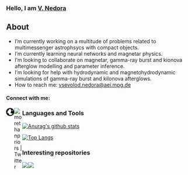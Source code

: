 ### Hello, I am [V. Nedora][website] 

## About
- I’m currently working on a multitude of problems related to multimessenger astrophsycs with compact objects.
- I’m currently learning neural networks and magnetar physics.
- I’m looking to collaborate on magnetar, gamma-ray burst and kionova afterglow modelling and parameter inference. 
- I’m looking for help with hydrodynamic and magnetohydrodynamic simulations of gamma-ray burst and kilonova afterglows.
- How to reach me: vsevolod.nedora@aei.mpg.de


#### Connect with me:

[<img align="left" alt="vsevolodnedora.github.io" width="22px" src="https://raw.githubusercontent.com/iconic/open-iconic/master/svg/globe.svg" />][website]
[<img align="left" alt="morethanpriors | Twitter" width="22px" src="https://cdn.jsdelivr.net/npm/simple-icons@v3/icons/twitter.svg" />][twitter]


### Languages and Tools


[![Anurag's github stats](https://github-readme-stats.vercel.app/api?username=partumsomnia&count_private=true&show_icons=true&theme=tokyonight&hide_borger=true)](https://github.com/anuraghazra/github-readme-stats)


[![Top Langs](https://github-readme-stats.vercel.app/api/top-langs/?username=partumsomnia&layout=compact)](https://github.com/anuraghazra/github-readme-stats)


### Interesting repositories

<a href="https://github.com/partumsomnia/bns_ppr_tools">
  <img align="left" src="https://github-readme-stats.vercel.app/api/pin/?username=partumsomnia&repo=bns_ppr_tools&title_color=fff&icon_color=f9f9f9&text_color=9f9f9f&bg_color=151515" />
</a>
<a href="https://github.com/partumsomnia/MagnetarSpinDown">
  <img align="left" src="https://github-readme-stats.vercel.app/api/pin/?username=partumsomnia&repo=MagnetarSpinDown&title_color=fff&icon_color=f9f9f9&text_color=9f9f9f&bg_color=151515" />
</a>



[website]: https://vsevolodnedora.github.io
[twitter]: https://twitter.com/vsevolodnedora
